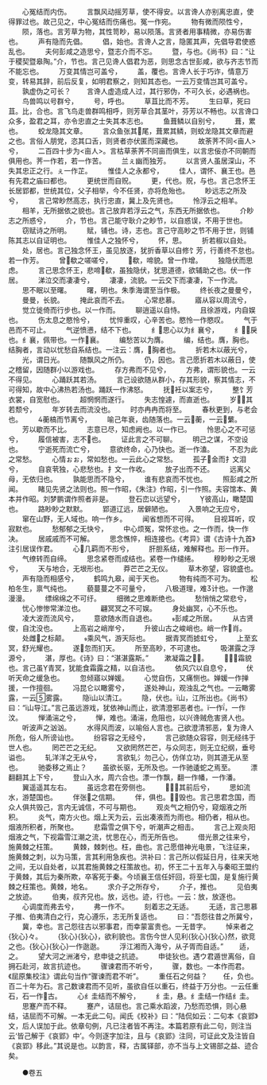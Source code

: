 <!-- { "loadSidebar": true } -->
　　心冤结而内伤。
　　言飘风动摇芳草，使不得安。以言谗人亦别离忠直，使得罪过也。故己见之，中心冤结而伤痛也。冤一作宛。
　　物有微而陨性兮，
　　陨，落也。言芳草为物，其性笥眇，易以陨落。言贤者用事精微，亦易伤害也。
　　声有隐而先倡。
　　倡，始也。言谗人之言，隐匿其声，先倡导君使惑乱也。
　　夫何彭咸之造思兮，暨志介而不忘。
　　暨，与也。《尚书》曰：“让于稷契暨皋陶。”介，节也。言己见谗人倡君为恶，则思念古世彭咸，欲与齐志节而不能忘也。
　　万变其情岂可盖兮，
　　盖，覆也。言谗人长于巧诈，情意万变，转易其辞，前后反复，如明君察之，则知其态也。一云万变情岂其可盖兮。
　　孰虚伪之可长？
　　言谗人虚造成人过，其行邪伪，不可久长，必遇祸也。
　　鸟兽鸣以号群兮，
　　号，呼也。
　　草苴比而不芳。
　　生曰草，死曰苴。比，合也。言飞鸟走兽群鸣相呼，则芳草合其茎叶，芬芳以不畅也。以言谗口众多，盈君之耳，亦令忠直之士失其本志也。
　　鱼葺鳞以自别兮，
　　葺，累也。
　　蛟龙隐其文章。
　　言众鱼张其尾，葺累其鳞，则蛟龙隐其文章而避之也。言俗人朋党，恣其口舌，则贤者亦伏匿而深藏也。
　　故荼荠不同<亩人>兮，
　　二百四十步为<亩人>。言枯草荼荠不同亩而俱生，以言忠佞亦不同朝而俱用也。荠一作若，若一作苦。
　　兰ぇ幽而独芳。
　　以言贤人虽居深山，不失其忠正之行。ぇ一作芷。
　　惟佳人之永都兮，
　　佳人，谓怀、襄王也。邑有先君之庙曰都也。
　　更统世而自贶。
　　更，代也。贶，与也。言己念怀王长居郢都，世统其位，父子相举，今不任贤，亦将危殆也。
　　眇远志之所及兮，
　　言己常眇然高志，执行忠直，冀上及先贤也。
　　怜浮云之相羊。
　　相羊，无所据依之貌也。言己放弃若浮云之气，东西无所据依也。
　　介眇志之所惑兮，
　　介，节也。言己能守耿介之眇节，以自惑误，不用于世也。
　　窃赋诗之所明。
　　赋，铺也。诗，志也。言己守高眇之节不用于世，则铺陈其志以自证明也。
　　惟佳人之独怀兮，
　　怀，思。
　　折若椒以自处。
　　处，居也。言己独念怀王，虽见放逐，犹折香草以自修饣芳，行善终不怠也。若一作芳。
　　曾欷之嗟嗟兮，
　　欷，啼貌。曾一作增。
　　独隐伏而思虑。
　　言己思念怀王，悲啼欷，虽独隐伏，犹思道德，欲辅助之也。伏一作居。
　　涕泣交而凄凄兮，
　　凄凄，流貌。一云交下而凄凄，下一作流。
　　思不眠以至曙。
　　曙，明也。朱季海谓至当作极。
　　终长夜之曼曼兮，
　　曼曼，长貌。
　　掩此哀而不去。
　　心常悲慕。
　　寤从容以周流兮，
　　觉立徙倚而行步也。以一作而。
　　聊逍遥以自恃。
　　且徐游戏，内自娱也。
　　伤太息之愍怜兮，
　　忧悴重叹，心辛苦也。愍怜一作愍叹。
　　气于邑而不可止。
　　气逆愤懑，结不下也。
　　纟思心以为纟襄兮，
　　纟，戾也。纟襄，佩带也。一作襄。
　　编愁苦以为膺。
　　编，结也。膺，胸也。结胸者，言动以忧愁自系结也。一注云：膺，胸者也。
　　折若木以蔽光兮，
　　光，谓日光。
　　随飘风之所仍。
　　仍，因也。言己愿折若木以蔽日，使之稽留，因随群小以游戏也。
　　存方弗而不见兮，
　　方弗，谓形貌也。一云不得见。
　　心踊跃其若汤。
　　言己设欲随从群小，存其形貌，察其情志，不可得知，故中心沸热若汤也。踊跃一作沸怒。
　　抚衽以案志兮，
　　整饣芳衣裳，自宽慰也。
　　超惘惘而遂行。
　　失志惶遽，而直逝也。
　　岁其若颓兮，
　　年岁转去而流没也。
　　时亦冉冉而将至。
　　春秋更到，与老会也。
　　蘅槁而节离兮，
　　喻己年衰，齿随落也。一云蘅，一云蘩。
　　芳以歇而不比。
　　志意已尽，知虑阙也。以一作已。
　　怜思心之不可惩兮，
　　履信被害，志不也。
　　证此言之不可聊。
　　明己之谋，不空设也。
　　宁逝死而流亡兮，
　　意欲终命，心乃快也。逝一作溘。
　　不忍为此之常愁。
　　心情ぉぉ，常如愁也。一云此心之常愁。
　　孤子金而扌文泪兮，
　　自哀茕独，心悲愁也。扌文一作收。
　　放子出而不还。
　　远离父母，无依归也。
　　孰能思而不隐兮，
　　谁有悲哀而不忧也。
　　照彭咸之所闻。
　　睹见先贤之法则也。照一作昭，《朱注》作昭，引一作照。夫容馆本、黄本并作昭。刘梦鹏谓作照者非是。
　　登石峦以远望兮，
　　彼高山，瞰楚国也。
　　路眇眇之默默。
　　郢道辽远，居僻陋也。
　　入景响之无应兮，
　　窜在山野，无人域也。响一作乡。
　　闻省想而不可得。
　　目视耳听，叹寂默也。
　　愁郁郁之无快兮，
　　中心烦冤，常怀忿也。之一作而，快一作决。
　　居戚戚而不可解。
　　思念憔悴，相连接也。《考异》谓《古诗十九首》注引居误作君。
　　心几羁而不形兮，
　　肝胆系结，难解释也。形一作开。
　　气缭转而自缔。
　　思念紧卷而成结也。紧卷一作缱绻。
　　穆眇眇之无垠兮，
　　天与地合，无垠形也。
　　莽芒芒之无仪。
　　草木弥望，容貌盛也。
　　声有隐而相感兮，
　　鹤鸣九皋，闻于天也。
　　物有纯而不可为。
　　松柏冬生，禀气纯也。
　　藐蔓蔓之不可量兮，
　　八极道理，难计也。一作邈漫漫。
　　缥绵绵之不可纡。
　　细微之思难断绝也。
　　愁悄悄之常悲兮，
　　忧心惨惨常涕泣也。
　　翩冥冥之不可娱。
　　身处幽冥，心不乐也。
　　凌大波而流风兮，
　　意欲随水而自退也。
　　彭咸之所居。
　　从古贤俊，自沈没也。
　　上高岩之峭岸兮，
　　升彼山古之峻峭也。峭一作肖。
　　处雌之标颠。
　　乘风气，游天际也。
　　据青冥而摅虹兮，
　　上至玄冥，舒光耀也。
　　遂忽而扪天。
　　所至高眇，不可逮也。
　　吸湛露之浮源兮，
　　湛，厚也。《诗》曰：“湛湛露斯。”
　　漱凝霜之。
　　，霜貌也。言己虽青冥，犹能食霜露之精，以自洁也。
　　依风穴以自息兮，
　　伏听天命之缓急也。
　　忽倾寤以婵媛。
　　心觉自伤，又痛恻也。婵媛一作掸援，一作擅徊。
　　冯昆仑以瞰雾兮，
　　遂处神山，观浊乱之气也。一云瞰雾露，一云雾露。
　　隐山以清江。
　　隐，伏也。山，江所出也。《尚书》曰：“山导江。”言己虽远游戏，犹依神山而止，欲清澄邪恶者也。一作，一作汶。
　　惮涌湍之兮，
　　惮，难也。涌湍，危阻也，以兴谗贼危害贤人也。
　　听波声之汹汹。
　　水得风而波，以喻俗人言也。己欲澄清邪恶，复为谗人所危，俗人所谤讪也。
　　纷容容之无经兮，
　　言己欲随众容容，则无经纬于世人也。
　　罔芒芒之无纪。
　　又欲罔然芒芒，与众同志，则无立纪纲，垂号谥也。
　　轧洋洋之无从兮，
　　言欲轧氵勿己心，仿佯立功，则其道无从至也。
　　驰委移之焉止？
　　虽欲长驱，无所及也。一作驰逶蛇之焉至。
　　漂翻翻其上下兮，
　　登山入水，周六合也。漂一作飘，翻一作幡，一作潘。
　　翼遥遥其左右。
　　虽远念君在旁侧也。
　　其前后兮，
　　思如流水，游楚国也。
　　伴张之信期。
　　伴，俱也。，毁也。言己思君念国，而众人俱共毁己，言内无诚信，不可与期也。
　　观炎气之相仍兮，窥烟液之所积。
　　炎气，南方火也。烟上天为云，云出凑液而为雨也。相仍者，相从也。烟液所积者，所聚也。
　　悲霜雪之俱下兮，听潮声之相击。
　　言己上观炎阳烟液之气，下视霜雪江潮之流，忧思在心，而无所告也。
　　借光景之往来兮，施黄棘之枉策。
　　黄棘，棘刺也。枉，曲也。言己愿借神光电景，飞注征来，施黄棘之刺，以为马策，言其利用急疾也。洪补曰：言己所以假延日月，往来天地之间，无以自处者，以其君施黄棘之枉策故也。初，怀王二十五年入与秦昭王盟约于黄棘，其后为秦所欺，卒客死于秦。今顷襄王信任奸回，将至七国，是复施行黄棘之枉策也。黄棘，地名。
　　求介子之所存兮，
　　介子，推也。
　　见伯夷之放迹。
　　伯夷，叔齐兄也。放，远也。迹，行也。一云：放，放逐也。
　　心调度而弗去兮，
　　弗一作不。
　　刻着志之无适。
　　无适，言己思慕子推、伯夷清白之行，克心遵乐，志无所复适也。
　　曰：“吾怨往昔之所冀兮，
　　冀，幸也。言己怨往古以邪事君，而幸蒙富贵也。一无昔字。
　　悼来者之{狄心}々。
　　{狄心}{狄心}，欲利貌也。言伤今世人见利{狄心}{狄心}然，欲竞之也。{狄心}{狄心}一作逖逖。
　　浮江湘而入海兮，从子胥而自适。”
　　适，之。
　　望大河之洲渚兮，悲申徒之抗迹。
　　申徒狄也。遇ウ君遁世离俗，自拥石赴河，故言抗迹也。
　　骤谏君而不听兮，
　　骤，数也。一本作而君。《屈原集校注》谓此句当作“骤谏而君不听”。
　　重任石之何益？
　　任，负也。百二十年为石。言己数谏君而不见听，虽欲自任以重石，终益于万分也。一云任重石，石一作古。
　　心纟圭结而不解兮，
　　纟圭，悬。纟圭结一作结纟圭。
　　思蹇产而不释。
　　蹇产，诘屈也。言己乘水蹈波，乃愁而恐惧，则心悬结，诘屈而不可解。一本无此二句。闻氏《校补》曰：“陆侃如云：二句本《哀郢》文，后人误加于此。依章句例，凡已注者皆不再注。本篇若原有此二句，则注当云‘皆己解于《哀郢》中’。今则逐字加注，且与《哀郢》注同，可证此文及注皆自《哀郢》移此。”其说是也。以韵言，释，古属铎部，亦不当与上文锡部之益、迹合矣。

　　●卷五
